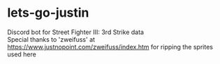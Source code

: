 # lets-go-justin
Discord bot for Street Fighter III: 3rd Strike data <br />
Special thanks to 'zweifuss' at https://www.justnopoint.com/zweifuss/index.htm for ripping the sprites used here